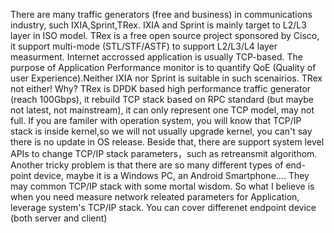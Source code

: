 There are many traffic generators (free and business) in communications industry, such IXIA,Sprint,TRex. IXIA and Sprint is mainly target to L2/L3 layer in ISO model. TRex is a free open source project sponsored by Cisco, it support multi-mode (STL/STF/ASTF) to support L2/L3/L4 layer measurment.
Internet accrossed application is usually TCP-based. The purpose of Application Performance monitor is to quantify QoE (Quality of user Experience).Neither IXIA nor Sprint is suitable in such scenairios. TRex not either! Why?  TRex is DPDK based high performance traffic generator (reach 100Gbps), it rebuild TCP stack based on RPC standard (but maybe not latest, not mainstream), it can only represent one TCP model, may not full. If you are familer with operation system, you will know that TCP/IP stack is inside kernel,so we will not usually upgrade kernel, you can't say there is no update in OS release. Beside that, there are support system level  APIs to change TCP/IP stack parameters，such as retreansmit algorithom. Another tricky problem is that there are so many different types of end-point device, maybe it is a Windows PC, an Android Smartphone.... They may common TCP/IP stack with some mortal wisdom. So what I  believe is when you need measure network releated  parameters for Application, leverage system's TCP/IP stack. You can cover differenet endpoint device (both server and client)

